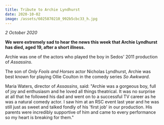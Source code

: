 ```yaml
---
title: Tribute to Archie Lyndhurst
date: 2020-10-02
image: /assets/6025870210_992b5cbc33_h.jpg
---
```

*2 October 2020*

**We were extremely sad to hear the news this week that Archie Lyndhurst has died, aged 19, after a short illness.**

Archie was one of the actors who played the boy in Sedos' 2011 production of *Assassins*.

The son of *Only Fools and Horses* actor Nicholas Lyndhurst, Archie was best known for playing Ollie Coulton in the comedy series *So Awkward*.

Maria Waters, director of *Assassins*, said: "Archie was a gorgeous boy, full of joy and enthusiasm and he loved all things theatrical. It was no surprise at all that he followed his dad and went on to a successful TV career as he was a natural comedy actor. I saw him at an RSC event last year and he was still just as sweet and talked fondly of his 'first job' in our production. His parents were incredibly supportive of him and came to every performance so my heart is breaking for them."